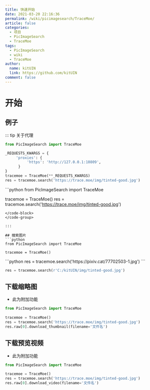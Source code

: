 ```yaml
---
title: 快速开始
date: 2021-03-20 22:16:36
permalink: /wiki/picimagesearch/TraceMoe/
article: false
categories:
  - 项目
  - PicImageSearch
  - TraceMoe
tags:
  - PicImageSearch
  - wiki
  - TraceMoe
author: 
  name: kitUIN
  link: https://github.com/kitUIN
comment: false
---
```

# 开始

## 例子
::: tip 关于代理
<code-group>
  <code-block title="使用代理" active>
  ```python
  from PicImageSearch import TraceMoe

  _REQUESTS_KWARGS = {
       'proxies': {
            'https': 'http://127.0.0.1:10809',
        }
  }
  tracemoe = TraceMoe(**_REQUESTS_KWARGS)
  res = tracemoe.search('https://trace.moe/img/tinted-good.jpg')
  ```
  </code-block>

  <code-block title="不使用代理">
  ```python
  from PicImageSearch import TraceMoe

  tracemoe = TraceMoe()
  res = tracemoe.search('https://trace.moe/img/tinted-good.jpg')
  ```
  </code-block>
</code-group> 

:::

## 搜索图片
```python
from PicImageSearch import TraceMoe
    
tracemoe = TraceMoe()   
```
<code-group>
  <code-block title="网络图片" active>
  ```python
  res = tracemoe.search('https://pixiv.cat/77702503-1.jpg')
  ```
  </code-block>

  <code-block title="本地图片">

  ```python
  res = tracemoe.search(r'C:/kitUIN/img/tinted-good.jpg')
  ```
  </code-block>

</code-group>

## 下载缩略图
- 此为附加功能
```python
from PicImageSearch import TraceMoe
    
tracemoe = TraceMoe()
res = tracemoe.search('https://trace.moe/img/tinted-good.jpg')
res.raw[0].download_thumbnail(filename='文件名')
```
## 下载预览视频
- 此为附加功能
```python
from PicImageSearch import TraceMoe
    
tracemoe = TraceMoe()
res = tracemoe.search('https://trace.moe/img/tinted-good.jpg')
res.raw[0].download_video(filename='文件名')
```
